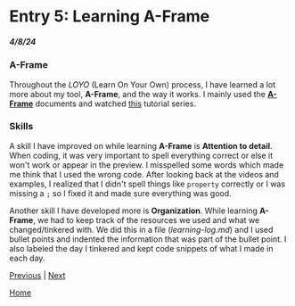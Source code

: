# Entry 5: Learning A-Frame
##### 4/8/24

### A-Frame
Throughout the *LOYO* (Learn On Your Own) process, I have learned a lot more about my tool, **A-Frame**, and the way it works. I mainly used the [**A-Frame**](https://aframe.io/docs/1.5.0/introduction/) documents and watched [this](https://www.youtube.com/playlist?list=PLP3KjR1TMw7ekqC4o5gy0rR4odw7Jga84) tutorial series.

### Skills
A skill I have improved on while learning **A-Frame** is **Attention to detail**. When coding, it was very important to spell everything correct or else it won't work or appear in the preview. I misspelled some words which made me think that I used the wrong code. After looking back at the videos and examples, I realized that I didn't spell things like `property` correctly or I was missing a `;` so I fixed it and made sure everything was good.

Another skill I have developed more is **Organization**. While learning **A-Frame**, we had to keep track of the resources we used and what we changed/tinkered with. We did this in a file (*learning-log.md*) and I used bullet points and indented the information that was part of the bullet point. I also labeled the day I tinkered and kept code snippets of what I made in each day.

[Previous](entry04.md) | [Next](entry06.md)

[Home](../README.md)
